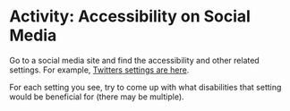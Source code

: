 # Activity: Accessibility on Social Media

Go to a social media site and find the accessibility and other related settings. For example, [Twitters settings are here](https://twitter.com/settings/accessibility_display_and_languages).

For each setting you see, try to come up with what disabilities that setting would be beneficial for (there may be multiple).
